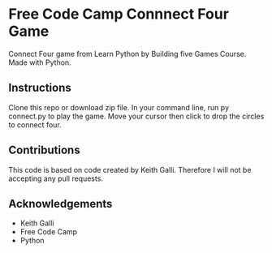 # Free Code Camp Connnect Four Game
Connect Four game from Learn Python by Building five Games Course. Made with Python.

## Instructions
Clone this repo or download zip file. In your command line, run py connect.py to play the game. Move your cursor then click to drop the circles to connect four.

## Contributions
This code is based on code created by Keith Galli. Therefore I will not be accepting any pull requests.

## Acknowledgements
* Keith Galli 
* Free Code Camp
* Python